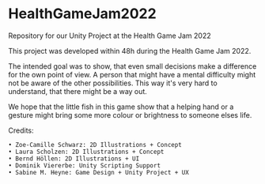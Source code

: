 # HealthGameJam2022
 Repository for our Unity Project at the Health Game Jam 2022

This project was developed within 48h during the Health Game Jam 2022.

The intended goal was to show, that even small decisions make a difference for the own point of view. A person that might have a mental difficulty might not be aware of the other possibilities. This way it's very hard to understand, that there might be a way out.

We hope that the little fish in this game show that a helping hand or a gesture might bring some more colour or brightness to someone elses life.


Credits:

    • Zoe-Camille Schwarz: 2D Illustrations + Concept
    • Laura Scholzen: 2D Illustrations + Concept
    • Bernd Höllen: 2D Illustrations + UI
    • Dominik Viererbe: Unity Scripting Support
    • Sabine M. Heyne: Game Design + Unity Project + UX

